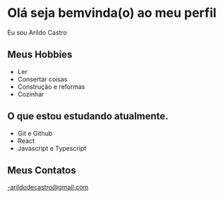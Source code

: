# Olá seja bemvinda(o) ao meu perfil
Eu sou Arildo Castro
## Meus Hobbies
- Ler
- Consertar coisas
- Construção e reformas
- Cozinhar

## O que estou estudando atualmente.

- Git e Github
- React
- Javascript e Typescript

## Meus Contatos
-arildodecastro@gmail.com
